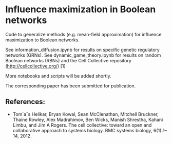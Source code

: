 Influence maximization in Boolean networks
=======================================================

Code to generalize methods (e.g. mean-field approximation) for influence maximization to Boolean networks.

See information_diffusion.ipynb for results on specific genetic regulatory networks (GRNs).
See dynamic_game_theory.ipynb for results on random Boolean networks (RBNs) and the Cell Collective repository (http://cellcollective.org/) [1]

More notebooks and scripts will be added shortly.

The corresponding paper has been submitted for publication.

References:
---------

- Tom´aˇs Helikar, Bryan Kowal, Sean McClenathan, Mitchell Bruckner, Thaine Rowley, Alex Madrahimov, Ben Wicks, Manish Shrestha, Kahani Limbu, and Jim A
Rogers. The cell collective: toward an open and collaborative approach to systems biology. BMC systems biology, 6(1):1–14, 2012.
